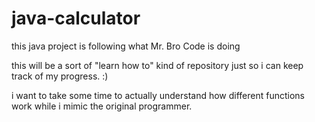 # java-calculator
this java project is following what Mr. Bro Code is doing

this will be a sort of "learn how to" kind of repository just so i can keep track of my progress. :)

i want to take some time to actually understand how different functions work while i mimic the original programmer.
